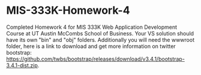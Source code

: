 # MIS-333K-Homework-4
Completed Homework 4 for MIS 333K Web Application Development Course at UT Austin McCombs School of Business. Your VS solution should have its own "bin" and "obj" folders. Additionally you will need the wwwroot folder, here is a link to download and get more information on twitter bootstrap: https://github.com/twbs/bootstrap/releases/download/v3.4.1/bootstrap-3.4.1-dist.zip.
